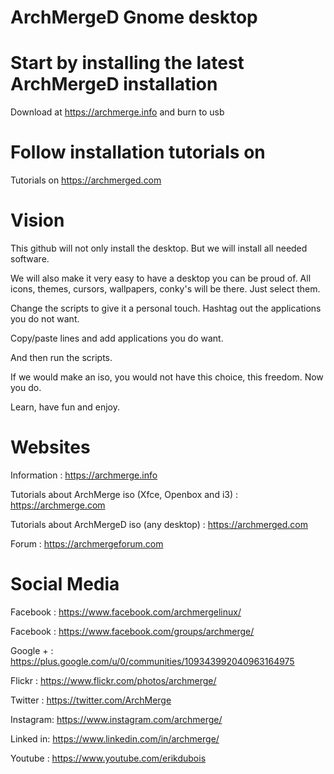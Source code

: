 # ArchMergeD Gnome desktop

# Start by installing the latest ArchMergeD installation

Download at https://archmerge.info and burn to usb

# Follow installation tutorials on

Tutorials on https://archmerged.com

# Vision

This github will not only install the desktop.
But we will install all needed software.

We will also make it very easy to have a desktop you can be proud of.
All icons, themes, cursors, wallpapers, conky's  will be there.
Just select them.

Change the scripts to give it a personal touch.
Hashtag out the applications you do not want.

Copy/paste lines and add applications you do want.

And then run the scripts.

If we would make an iso, you would not have this choice, this freedom.
Now you do.

Learn, have fun and enjoy.


# Websites

Information : https://archmerge.info

Tutorials about ArchMerge iso (Xfce, Openbox and i3) : https://archmerge.com

Tutorials about ArchMergeD iso (any desktop) : https://archmerged.com

Forum : https://archmergeforum.com


# Social Media

Facebook : https://www.facebook.com/archmergelinux/

Facebook : https://www.facebook.com/groups/archmerge/

Google + : https://plus.google.com/u/0/communities/109343992040963164975

Flickr   : https://www.flickr.com/photos/archmerge/

Twitter  : https://twitter.com/ArchMerge

Instagram: https://www.instagram.com/archmerge/

Linked in: https://www.linkedin.com/in/archmerge/

Youtube  : https://www.youtube.com/erikdubois
